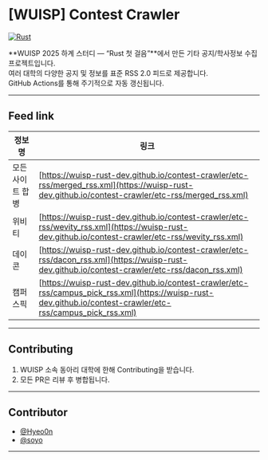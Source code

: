 # [WUISP] Contest Crawler

[![Rust](https://img.shields.io/badge/Rust-🦀-orange.svg)](https://www.rust-lang.org/)

**WUISP 2025 하계 스터디 — “Rust 첫 걸음”**에서 만든 기타 공지/학사정보 수집 프로젝트입니다.  
여러 대학의 다양한 공지 및 정보를 표준 RSS 2.0 피드로 제공합니다.  
GitHub Actions를 통해 주기적으로 자동 갱신됩니다.

---

## Feed link

| 정보명        | 링크                              |
| ------------- | --------------------------------- |
| 모든 사이트 합병    | [https://wuisp-rust-dev.github.io/contest-crawler/etc-rss/merged_rss.xml](https://wuisp-rust-dev.github.io/contest-crawler/etc-rss/merged_rss.xml) |
| 위비티    | [https://wuisp-rust-dev.github.io/contest-crawler/etc-rss/wevity_rss.xml](https://wuisp-rust-dev.github.io/contest-crawler/etc-rss/wevity_rss.xml) |
| 데이콘    | [https://wuisp-rust-dev.github.io/contest-crawler/etc-rss/dacon_rss.xml](https://wuisp-rust-dev.github.io/contest-crawler/etc-rss/dacon_rss.xml) |
| 캠퍼스픽    | [https://wuisp-rust-dev.github.io/contest-crawler/etc-rss/campus_pick_rss.xml](https://wuisp-rust-dev.github.io/contest-crawler/etc-rss/campus_pick_rss.xml) |

---

## Contributing

1. WUISP 소속 동아리 대학에 한해 Contributing을 받습니다.
2. 모든 PR은 리뷰 후 병합됩니다.

---

## Contributor

- [@Hyeo0n](https://github.com/Hyeo0n)
- [@soyo](https://github.com/oyossss)

---
